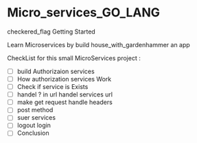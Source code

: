 # Micro_services_GO_LANG

checkered_flag Getting Started

Learn Microservices  by build house_with_gardenhammer an app

CheckList for this small MicroServices project :  

- [ ]  build Authorizaion services
- [ ]  How authorization services Work
- [ ]  Check if service is Exists
- [ ]  handel ? in url handel services url
- [ ]  make get request handle headers
- [ ]  post method
- [ ]  suer services
- [ ]  logout login
- [ ]  Conclusion
